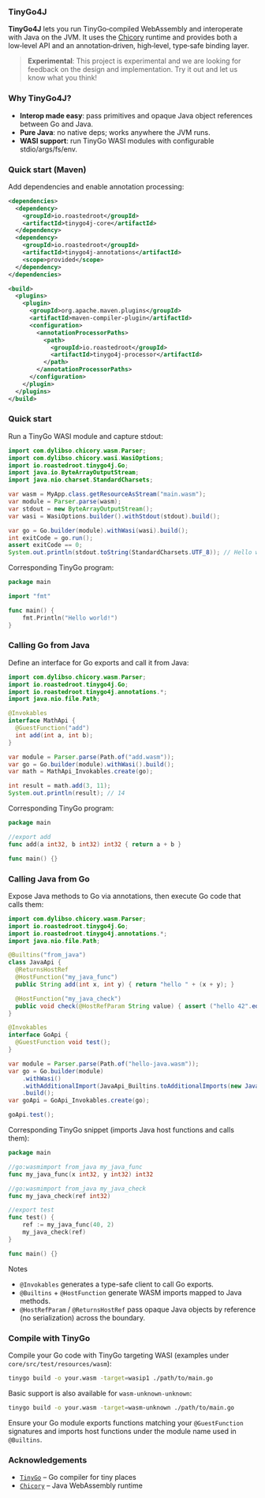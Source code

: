 ### TinyGo4J

**TinyGo4J** lets you run TinyGo‑compiled WebAssembly and interoperate with Java on the JVM. It uses the [Chicory](https://github.com/dylibso/chicory) runtime and provides both a low‑level API and an annotation‑driven, high‑level, type‑safe binding layer.

> **Experimental**: This project is experimental and we are looking for feedback on the design and implementation. Try it out and let us know what you think!

### Why TinyGo4J?

- **Interop made easy**: pass primitives and opaque Java object references between Go and Java.
- **Pure Java**: no native deps; works anywhere the JVM runs.
- **WASI support**: run TinyGo WASI modules with configurable stdio/args/fs/env.

### Quick start (Maven)

Add dependencies and enable annotation processing:

```xml
<dependencies>
  <dependency>
    <groupId>io.roastedroot</groupId>
    <artifactId>tinygo4j-core</artifactId>
  </dependency>
  <dependency>
    <groupId>io.roastedroot</groupId>
    <artifactId>tinygo4j-annotations</artifactId>
    <scope>provided</scope>
  </dependency>
</dependencies>

<build>
  <plugins>
    <plugin>
      <groupId>org.apache.maven.plugins</groupId>
      <artifactId>maven-compiler-plugin</artifactId>
      <configuration>
        <annotationProcessorPaths>
          <path>
            <groupId>io.roastedroot</groupId>
            <artifactId>tinygo4j-processor</artifactId>
          </path>
        </annotationProcessorPaths>
      </configuration>
    </plugin>
  </plugins>
</build>
```

### Quick start

Run a TinyGo WASI module and capture stdout:

```java
import com.dylibso.chicory.wasm.Parser;
import com.dylibso.chicory.wasi.WasiOptions;
import io.roastedroot.tinygo4j.Go;
import java.io.ByteArrayOutputStream;
import java.nio.charset.StandardCharsets;

var wasm = MyApp.class.getResourceAsStream("main.wasm");
var module = Parser.parse(wasm);
var stdout = new ByteArrayOutputStream();
var wasi = WasiOptions.builder().withStdout(stdout).build();

var go = Go.builder(module).withWasi(wasi).build();
int exitCode = go.run();
assert exitCode == 0;
System.out.println(stdout.toString(StandardCharsets.UTF_8)); // Hello world!\n
```

Corresponding TinyGo program:

```go
package main

import "fmt"

func main() {
    fmt.Println("Hello world!")
}
```

### Calling Go from Java

Define an interface for Go exports and call it from Java:

```java
import com.dylibso.chicory.wasm.Parser;
import io.roastedroot.tinygo4j.Go;
import io.roastedroot.tinygo4j.annotations.*;
import java.nio.file.Path;

@Invokables
interface MathApi {
  @GuestFunction("add")
  int add(int a, int b);
}

var module = Parser.parse(Path.of("add.wasm"));
var go = Go.builder(module).withWasi().build();
var math = MathApi_Invokables.create(go);

int result = math.add(3, 11);
System.out.println(result); // 14
```

Corresponding TinyGo program:

```go
package main

//export add
func add(a int32, b int32) int32 { return a + b }

func main() {}
```

### Calling Java from Go

Expose Java methods to Go via annotations, then execute Go code that calls them:

```java
import com.dylibso.chicory.wasm.Parser;
import io.roastedroot.tinygo4j.Go;
import io.roastedroot.tinygo4j.annotations.*;
import java.nio.file.Path;

@Builtins("from_java")
class JavaApi {
  @ReturnsHostRef
  @HostFunction("my_java_func")
  public String add(int x, int y) { return "hello " + (x + y); }

  @HostFunction("my_java_check")
  public void check(@HostRefParam String value) { assert ("hello 42".equals(value)); }
}

@Invokables
interface GoApi {
  @GuestFunction void test();
}

var module = Parser.parse(Path.of("hello-java.wasm"));
var go = Go.builder(module)
    .withWasi()
    .withAdditionalImport(JavaApi_Builtins.toAdditionalImports(new JavaApi()))
    .build();
var goApi = GoApi_Invokables.create(go);

goApi.test();
```

Corresponding TinyGo snippet (imports Java host functions and calls them):

```go
package main

//go:wasmimport from_java my_java_func
func my_java_func(x int32, y int32) int32

//go:wasmimport from_java my_java_check
func my_java_check(ref int32)

//export test
func test() {
    ref := my_java_func(40, 2)
    my_java_check(ref)
}

func main() {}
```

Notes
- `@Invokables` generates a type-safe client to call Go exports.
- `@Builtins` + `@HostFunction` generate WASM imports mapped to Java methods.
- `@HostRefParam` / `@ReturnsHostRef` pass opaque Java objects by reference (no serialization) across the boundary.

### Compile with TinyGo

Compile your Go code with TinyGo targeting WASI (examples under `core/src/test/resources/wasm`):

```bash
tinygo build -o your.wasm -target=wasip1 ./path/to/main.go
```

Basic support is also available for `wasm-unknown-unknown`:

```bash
tinygo build -o your.wasm -target=wasm-unknown ./path/to/main.go
```

Ensure your Go module exports functions matching your `@GuestFunction` signatures and imports host functions under the module name used in `@Builtins`.

### Acknowledgements

- [`TinyGo`](https://tinygo.org/) – Go compiler for tiny places
- [`Chicory`](https://chicory.dev/) – Java WebAssembly runtime
